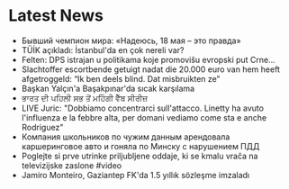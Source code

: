 # Latest News
-  Бывший чемпион мира: «Надеюсь, 18 мая – это правда»
-  TÜİK açıkladı: İstanbul'da en çok nereli var?
-  Felten: DPS istrajan u politikama koje promovišu evropski put Crne...
-  Slachtoffer escortbende getuigt nadat die 20.000 euro van hem heeft afgetroggeld: “Ik ben deels blind. Dat misbruikten ze”
-  Başkan Yalçın'a Başakpınar'da sıcak karşılama
-  ਭਾਰਤ ਦੀ ਪਹਿਲੀ ਸਭ ਤੋਂ ਮਹਿੰਗੀ ਵੈੱਬ ਸੀਰੀਜ਼
-  LIVE Juric: "Dobbiamo concentrarci sull'attacco. Linetty ha avuto l'influenza e la febbre alta, per domani vediamo come sta e anche Rodriguez"
-  Компания школьников по чужим данным арендовала каршеринговое авто и гоняла по Минску с нарушением ПДД
-  Poglejte si prve utrinke priljubljene oddaje, ki se kmalu vrača na televizijske zaslone #video
-  Jamiro Monteiro, Gaziantep FK'da 1.5 yıllık sözleşme imzaladı
